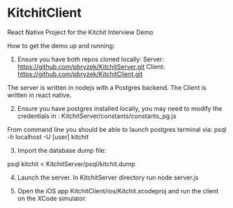 # KitchitClient
React Native Project for the Kitchit Interview Demo

How to get the demo up and running:
1) Ensure you have both repos cloned locally:
Server:
https://github.com/pbryzek/KitchitServer.git
Client:
https://github.com/pbryzek/KitchitClient.git

The server is written in nodejs with a Postgres backend.  The Client is written in react native.

2) Ensure you have postgres installed locally, you may need to modify the credentials in :
KitchitServer/constants/constants_pg.js

From command line you should be able to launch postgres terminal via:
psql -h localhost -U [user] kitchit

3) Import the database dump file:

psql kitchit < KitchitServer/psql/kitchit.dump

4) Launch the server. In KitchitServer directory run
node server.js

5) Open the iOS app KitchitClient/ios/Kitchit.xcodeproj and run the client on the XCode simulator.
